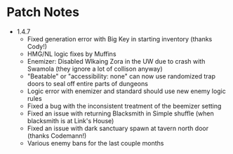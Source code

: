# Patch Notes

* 1.4.7
  - Fixed generation error with Big Key in starting inventory (thanks Cody!)
  - HMG/NL logic fixes by Muffins
  - Enemizer: Disabled Wlkaing Zora in the UW due to crash with Swamola (they ignore a lot of collison anyway)
  - "Beatable" or "accessibility: none" can now use randomized trap doors to seal off entire parts of dungeons
  - Logic error with enemizer and standard should use new enemy logic rules
  - Fixed a bug with the inconsistent treatment of the beemizer setting
  - Fixed an issue with returning Blacksmith in Simple shuffle (when blacksmith is at Link's House)
  - Fixed an issue with dark sanctuary spawn at tavern north door (thanks Codemann!)
  - Various enemy bans for the last couple months
